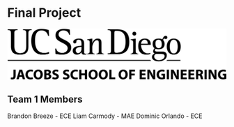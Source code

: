 # Final Project
![UCSD Logo](UCSDLogo.jpeg)
## Team 1 Members
  Brandon Breeze - ECE
  Liam Carmody - MAE
  Dominic Orlando - ECE
